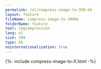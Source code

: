 ```yaml
---
permalink: /nl/compress-image-to-399-kb
layout: feature
fileName: compress-image-to-399kb
folderName: feature
tool: imgcompression
lang: nl
size: 399
type: kb
nointernationalization: true
---
```

{%- include compress-image-to-X.html -%}
      
